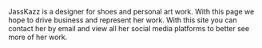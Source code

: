 JassKazz is a designer for shoes and personal art work.  With this page we hope to drive business and represent her work. With this site you can contact her by email and view all her social media platforms to better see more of her work. 